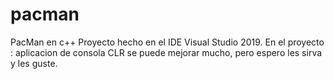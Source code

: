 # pacman
PacMan en c++
Proyecto hecho en el IDE Visual Studio 2019. En el proyecto : aplicacion de consola CLR
se puede mejorar mucho, pero espero les sirva y les guste.
